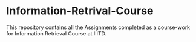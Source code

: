 # Information-Retrival-Course
This repository contains all the Assignments completed as a course-work for Information Retrieval Course at IIITD.
